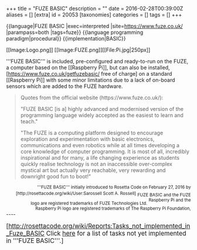 +++
title = "FUZE BASIC"
description = ""
date = 2016-02-28T00:39:00Z
aliases = []
[extra]
id = 20053
[taxonomies]
categories = []
tags = []
+++

{{language|FUZE BASIC
|exec=interpreted
|site=https://www.fuze.co.uk/
|parampass=both
|tags=fuze}}
{{language programming paradigm|procedural}}
{{implementation|BASIC}}

[[Image:Logo.png]]         [[Image:FUZE.png]][[File:Pi.jpg|250px]]


'''FUZE BASIC''' is included, pre-configured and ready-to-run on the FUZE, a computer based on the [[Raspberry Pi]], but can also be installed, [https://www.fuze.co.uk/getfuzebasic/ free of charge] on a standard [[Raspberry Pi]] with some minor limitations due to a lack of on-board sensors which are added to the FUZE hardware.

<blockquote>
Quotes from the official website (https://www.fuze.co.uk/):

"FUZE BASIC [is a] highly advanced and modernised version of the programming language widely accepted as the easiest to learn and teach."

"The FUZE is a computing platform designed to encourage exploration and experimentation with basic electronics, communications and even robotics while at all times developing a core knowledge of computer programming. It is most of all, incredibly inspirational and for many, a life changing experience as students quickly realise technology is not an inaccessible over-complex mystical art but actually very reachable, very rewarding and downright good fun to boot!"
</blockquote>

<div style="text-align: right; direction: ltr; margin-left: 1em;"><small>'''FUZE BASIC''' initially introduced to Rosetta Code on February 27, 2016 by [http://rosettacode.org/wiki/User:Sarossell Scott A. Rossell]</small>
<sub>FUZE BASIC and the FUZE logo are registered trademarks of FUZE Technologies Ltd.</sub>
<sup>Raspberry Pi and the Raspberry Pi logo are registered trademarks of The Raspberry Pi Foundation,</sup></div>
----


<big><div class="plainlinks">[http://rosettacode.org/wiki/Reports:Tasks_not_implemented_in_Fuze_BASIC Click <u>here</u> for a list of tasks not yet implemented in '''FUZE BASIC'''.]</div></big>
